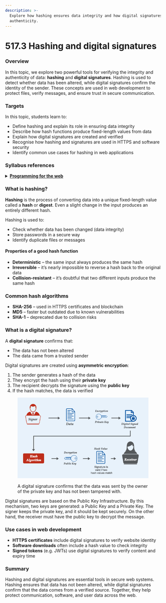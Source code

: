 ```yaml
---
description: >-
  Explore how hashing ensures data integrity and how digital signatures confirm
  authenticity.
---
```


# 517.3 Hashing and digital signatures

### Overview

In this topic, we explore two powerful tools for verifying the integrity and authenticity of data: **hashing** and **digital signatures**. Hashing is used to detect whether data has been altered, while digital signatures confirm the identity of the sender. These concepts are used in web development to protect files, verify messages, and ensure trust in secure communication.

### Targets

In this topic, students learn to:

* Define hashing and explain its role in ensuring data integrity
* Describe how hash functions produce fixed-length values from data
* Explain how digital signatures are created and verified
* Recognise how hashing and signatures are used in HTTPS and software security
* Identify common use cases for hashing in web applications

### Syllabus references

<details>

<summary><a href="https://curriculum.nsw.edu.au/learning-areas/tas/software-engineering-11-12-2022/content/year-12/fa6aab137e"><strong>Programming for the web</strong></a></summary>

**Explain the processes for securing the web**

* hash values
* digital signatures

</details>

### What is hashing?

**Hashing** is the process of converting data into a unique fixed-length value called a **hash** or **digest**. Even a slight change in the input produces an entirely different hash.

Hashing is used to:

* Check whether data has been changed (data integrity)
* Store passwords in a secure way
* Identify duplicate files or messages

#### Properties of a good hash function

* **Deterministic** – the same input always produces the same hash
* **Irreversible** – it’s nearly impossible to reverse a hash back to the original data
* **Collision-resistant** – it’s doubtful that two different inputs produce the same hash

### Common hash algorithms

* **SHA-256** – used in HTTPS certificates and blockchain
* **MD5** – faster but outdated due to known vulnerabilities
* **SHA-1** – deprecated due to collision risks

### What is a digital signature?

A **digital signature** confirms that:

* The data has not been altered
* The data came from a trusted sender

Digital signatures are created using **asymmetric encryption**:

1. The sender generates a hash of the data
2. They encrypt the hash using their **private key**
3. The recipient decrypts the signature using the **public key**
4. If the hash matches, the data is verified

<figure><img src="../../../.gitbook/assets/image (5).png" alt=""><figcaption><p>A digital signature confirms that the data was sent by the owner of the private key and has not been tampered with.</p></figcaption></figure>

Digital signatures are based on the Public Key Infrastructure. By this mechanism, two keys are generated: a Public Key and a Private Key. The signer keeps the private key, and it should be kept securely. On the other hand, the receiver must have the public key to decrypt the message.

### Use cases in web development

* **HTTPS certificates** include digital signatures to verify website identity
* **Software downloads** often include a hash value to check integrity
* **Signed tokens** (e.g. JWTs) use digital signatures to verify content and expiry time

### Summary

Hashing and digital signatures are essential tools in secure web systems. Hashing ensures that data has not been altered, while digital signatures confirm that the data comes from a verified source. Together, they help protect communication, software, and user data across the web.
